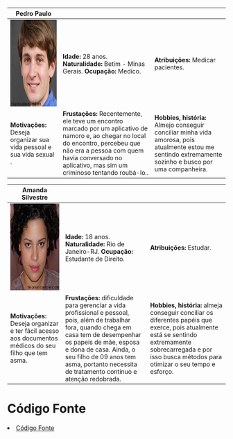 |**Pedro Paulo**|           |                             | 
|-------------------|-----------|-----------------------------|
<img src="https://github.com/ICEI-PUC-Minas-PPC-CC/ppc-cc-2024-1-ment2-manha-perigosrelacionamentos/blob/main/docs/img/pedro%20paulo.jfif" width="200" height="200"/>|**Idade:** 28 anos. **Naturalidade:** Betim - Minas Gerais. **Ocupação:** Medico.       |**Atribuições:** Medicar pacientes. 
|**Motivações:** Deseja organizar sua vida pessoal e sua vida sexual .  |**Frustações:** Recentemente, ele teve um encontro marcado por um aplicativo de namoro e, ao chegar no local do encontro, percebeu que não era a pessoa com quem havia conversado no aplicativo, mas sim um criminoso tentando roubá-lo..   |**Hobbies, história:** Almejo conseguir conciliar minha vida amorosa, pois atualmente estou me sentindo extremamente sozinho e busco por uma companheira.


|**Amanda Silvestre**|           |                             | 
|-------------------|-----------|-----------------------------|
<img src="https://github.com/ICEI-PUC-Minas-PPC-CC/ppc-cc-2024-1-ment2-manha-perigosrelacionamentos/blob/main/docs/img/imagem_2024-03-17_215643411.png" width="200" height="200"/>|**Idade:** 18 anos. **Naturalidade:** Rio de Janeiro-RJ. **Ocupação:** Estudante de Direito.       |**Atribuições:** Estudar. 
|**Motivações:** Deseja organizar e ter fácil acesso aos documentos médicos do seu filho que tem asma.  |**Frustações:** dificuldade para gerenciar a vida profissional e pessoal, pois, além de trabalhar fora, quando chega em casa tem de desempenhar os papeis de mãe, esposa e dona de casa. Ainda, o seu filho de 09 anos tem asma, portanto necessita de tratamento contínuo e atenção redobrada.   |**Hobbies, história:** almeja conseguir conciliar os diferentes papéis que exerce, pois atualmente está se sentindo extremamente sobrecarregada e por isso busca métodos para otimizar o seu tempo e esforço.











# Código Fonte

<li><a href="referenciasbibliograficas.md"> Código Fonte</a></li>
